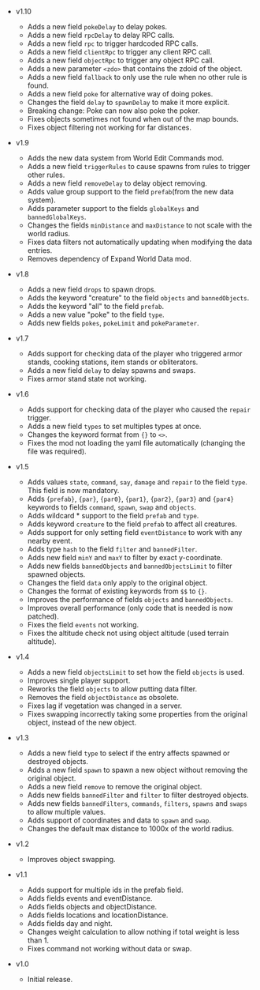 - v1.10
  - Adds a new field `pokeDelay` to delay pokes.
  - Adds a new field `rpcDelay` to delay RPC calls.
  - Adds a new field `rpc` to trigger hardcoded RPC calls.
  - Adds a new field `clientRpc` to trigger any client RPC call.
  - Adds a new field `objectRpc` to trigger any object RPC call.
  - Adds a new parameter `<zdo>` that contains the zdoid of the object.
  - Adds a new field `fallback` to only use the rule when no other rule is found.
  - Adds a new field `poke` for alternative way of doing pokes.
  - Changes the field `delay` to `spawnDelay` to make it more explicit.
  - Breaking change: Poke can now also poke the poker.
  - Fixes objects sometimes not found when out of the map bounds.
  - Fixes object filtering not working for far distances.

- v1.9
  - Adds the new data system from World Edit Commands mod.
  - Adds a new field `triggerRules` to cause spawns from rules to trigger other rules.
  - Adds a new field `removeDelay` to delay object removing.
  - Adds value group support to the field `prefab`(from the new data system).
  - Adds parameter support to the fields `globalKeys` and `bannedGlobalKeys`.
  - Changes the fields `minDistance` and `maxDistance` to not scale with the world radius.
  - Fixes data filters not automatically updating when modifying the data entries.
  - Removes dependency of Expand World Data mod.

- v1.8
  - Adds a new field `drops` to spawn drops.
  - Adds the keyword "creature" to the field `objects` and `bannedObjects`.
  - Adds the keyword "all" to the field `prefab`.
  - Adds a new value "poke" to the field `type`.
  - Adds new fields `pokes`, `pokeLimit` and `pokeParameter`.

- v1.7
  - Adds support for checking data of the player who triggered armor stands, cooking stations, item stands or obliterators.
  - Adds a new field `delay` to delay spawns and swaps.
  - Fixes armor stand state not working.

- v1.6
  - Adds support for checking data of the player who caused the `repair` trigger.
  - Adds a new field `types` to set multiples types at once.
  - Changes the keyword format from `{}` to `<>`.
  - Fixes the mod not loading the yaml file automatically (changing the file was required).

- v1.5
  - Adds values `state`, `command`, `say`, `damage` and `repair` to the field `type`. This field is now mandatory.
  - Adds `{prefab}`, `{par}`, `{par0}`, `{par1}`, `{par2}`, `{par3}` and `{par4}` keywords to fields `command`, `spawn`, `swap` and `objects`.
  - Adds wildcard * support to the field `prefab` and `type`.
  - Adds keyword `creature` to the field `prefab` to affect all creatures.
  - Adds support for only setting field `eventDistance` to work with any nearby event.
  - Adds type `hash` to the field `filter` and `bannedFilter`.
  - Adds new field `minY` and `maxY` to filter by exact y-coordinate.
  - Adds new fields `bannedObjects` and `bannedObjectsLimit` to filter spawned objects.
  - Changes the field `data` only apply to the original object.
  - Changes the format of existing keywords from `$$` to `{}`.
  - Improves the performance of fields `objects` and `bannedObjects`.
  - Improves overall performance (only code that is needed is now patched).
  - Fixes the field `events` not working.
  - Fixes the altitude check not using object altitude (used terrain altitude).

- v1.4
  - Adds a new field `objectsLimit` to set how the field `objects` is used.
  - Improves single player support.
  - Reworks the field `objects` to allow putting data filter.
  - Removes the field `objectDistance` as obsolete.
  - Fixes lag if vegetation was changed in a server.
  - Fixes swapping incorrectly taking some properties from the original object, instead of the new object.

- v1.3
  - Adds a new field `type` to select if the entry affects spawned or destroyed objects.
  - Adds a new field `spawn` to spawn a new object without removing the original object.
  - Adds a new field `remove` to remove the original object.
  - Adds new fields `bannedFilter` and `filter` to filter destroyed objects.
  - Adds new fields  `bannedFilters`, `commands`, `filters`, `spawns` and `swaps` to allow multiple values.
  - Adds support of coordinates and data to `spawn` and `swap`.
  - Changes the default max distance to 1000x of the world radius.

- v1.2
  - Improves object swapping.

- v1.1
  - Adds support for multiple ids in the prefab field.
  - Adds fields events and eventDistance.
  - Adds fields objects and objectDistance.
  - Adds fields locations and locationDistance.
  - Adds fields day and night.
  - Changes weight calculation to allow nothing if total weight is less than 1.
  - Fixes command not working without data or swap.

- v1.0
  - Initial release.

